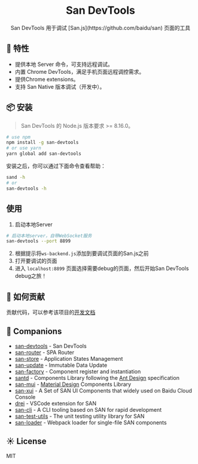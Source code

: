 <h1 align="center">San DevTools</h1>

<div align="center">
San DevTools 用于调试 [San.js](https://github.com/baidu/san) 页面的工具

</div>

## 🎉 特性

-   提供本地 Server 命令，可支持远程调试。
-   内置 Chrome DevTools，满足手机页面远程调控需求。
-   提供Chrome extensions。
-   支持 San Native 版本调试（开发中）。

## 📦 安装

> San DevTools 的 Node.js 版本要求 >= 8.16.0。

```bash
# use npm
npm install -g san-devtools
# or use yarn
yarn global add san-devtools
```

安装之后，你可以通过下面命令查看帮助：

```bash
sand -h
# or
san-devtools -h
```
## 使用

1. 启动本地Server

```bash
# 启动本地server，自带WebSocket服务
san-devtools --port 8899
```

2. 根据提示将`ws-backend.js`添加到要调试页面的San.js之前
3. 打开要调试的页面
4. 进入 `localhost:8899` 页面选择需要debug的页面，然后开始San DevTools debug之旅！

## 🤝 如何贡献

贡献代码，可以参考该项目的[开发文档](https://github.com/baidu/san-devtools)

## 🍻 Companions

-   [san-devtools](https://github.com/baidu/san-devtools) - San DevTools
-   [san-router](https://github.com/baidu/san-router) - SPA Router
-   [san-store](https://github.com/baidu/san-store) - Application States Management
-   [san-update](https://github.com/baidu/san-update) - Immutable Data Update
-   [san-factory](https://github.com/baidu/san-factory) - Component register and instantiation
-   [santd](https://ecomfe.github.io/santd/) - Components Library following the [Ant Design](https://ant.design/) specification
-   [san-mui](https://ecomfe.github.io/san-mui/) - [Material Design](https://www.material.io/) Components Library
-   [san-xui](https://ecomfe.github.io/san-xui/) - A Set of SAN UI Components that widely used on Baidu Cloud Console
-   [drei](https://github.com/ssddi456/drei/) - VSCode extension for SAN
-   [san-cli](https://github.com/ecomfe/san-cli) - A CLI tooling based on SAN for rapid development
-   [san-test-utils](https://github.com/ecomfe/san-test-utils) - The unit testing utility library for SAN
-   [san-loader](https://github.com/ecomfe/san-cli/tree/master/packages/san-loader) - Webpack loader for single-file SAN components


## ☀️ License

MIT
